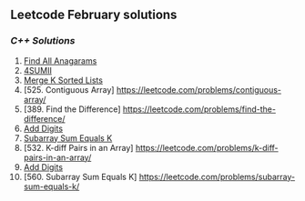 ## Leetcode February solutions

### <em> C++ Solutions </em>
1. [Find All Anagarams](/February2022/C++/Find_All_Anagarams.cpp)
2. [4SUMII](/February2022/C++/4SUMII.cpp)
3. [Merge K Sorted Lists](/)
4. [525. Contiguous Array] https://leetcode.com/problems/contiguous-array/
5. [389. Find the Difference] https://leetcode.com/problems/find-the-difference/
6. [Add Digits](/February2022/C++/Add_Digits.cpp)
7. [Subarray Sum Equals K](/February2022/C++/Subarray_sum_equals_k.cpp)
6. [532. K-diff Pairs in an Array] https://leetcode.com/problems/k-diff-pairs-in-an-array/
7. [Add Digits](/February2022/C++/Add_Digits.cpp)
8. [560. Subarray Sum Equals K] https://leetcode.com/problems/subarray-sum-equals-k/

